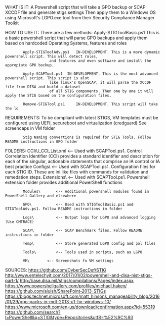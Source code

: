 WHAT IS IT: 	A Powershell script that will take a GPO backup or SCAP XCCDF file and generate stigs settings
		Then apply them to a Windows OS using Microsoft's LGPO.exe tool from their Security Compliance Manager Toolkit

HOW TO USE IT:	There are a few methods: 
			Apply-STIGToolBasic.ps1	This is a basic powershell script that will parse GPO backups and apply them based
						on hardcoded Operating Systems, features and roles

			Apply-STIGToolAdv.ps1	IN-DEVELOPMENT. This is a more dynamic powershell script. This will detect roles, 
						and features and even software and install the appropiate GPO backup.

			Apply-SCAPTool.ps1	IN-DEVELOPMENT. This is the most advanced powershell script. This script is alot 
						like linux's OpenSCAP, it will parse the XCCDF file from DISA and build a dataset
						of all STIG components. Then one by one it will apply the STIG based on the configuration files.

			Remove-STIGTool.ps1 	IN-DEVELOPMENT. This script will take the lo
						 
REQUIREMENTS:		To be compliant with latest STIGS, VM templates must be configured using UEFI, secureboot and virtualization (credguard)
			See screencaps in VM folder

			Stig Naming convertions is required for STIG Tools. Follow README instructions in GPO folder		

FOLDERS:		CCI\U_CCI_List.xml <-- Used with SCAPTool.ps1. Control Correlation Identifier (CCI) provides a standard identifier and 
						description for each of the singular, actionable statements that comprise an IA control or IA best practice
			Configs\	   <-- Used with SCAPTool.ps1. Configuration files for each STIG ID. These are ini like files with commands for
						validation and remedation steps.
			Extensions\	   <-- Used with SCAPTool.ps1. Powershell extension folder provides additional PowerShell functions

			Modules\	   <-- Additional powershell modules found in PowerShell Gallery and elsewhere

			GPO\		   <-- Used with STIGToolBasic.ps1 and STIGToolAdv.ps1. Follow README instructions in folder
 
			Logs\		   <-- Output logs for LGPO and advanced logging (Use CMTRACE)

			SCAP\		   <-- SCAP Benchmark files. Follow README instructions in folder

			Temp\		   <-- Store generated LGPO config and pol files

			Tools\		   <-- Tools used in scripts, such as LGPO 

			VM\		   <-- Screenshots fo VM settings

SOURCES:		https://github.com/CyberSecDef/STIG
			http://www.entelechyit.com/2017/01/02/powershell-and-disa-nist-stigs-part-1/
			http://iase.disa.mil/stigs/compilations/Pages/index.aspx
			https://www.powershellgallery.com/profiles/michael.haken/
			https://github.com/alulsh/SharePoint-2013-STIGs
			https://blogs.technet.microsoft.com/matt_hinsons_manageability_blog/2016/01/29/gpo-packs-in-mdt-2013-u1-for-windows-10/
			https://www.microsoft.com/en-us/download/confirmation.aspx?id=55319
			https://github.com/search?l=PowerShell&q=STIG&type=Repositories&utf8=%E2%9C%93

